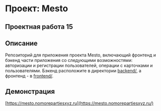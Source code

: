 # Проект: Mesto

## Проектная работа 15

## Описание
Репозиторий для приложения проекта Mesto, включающий фронтенд и бэкенд части приложения со следующими возможностями: авторизации и регистрации пользователей, операции с карточками и пользователями. Бэкенд расположите в директории [backend/](./backend), а фронтенд - в [frontend/](./frontend).

## Демонстрация
[https://mesto.nomorepartiesxyz.ru](https://mesto.nomorepartiesxyz.ru/)
